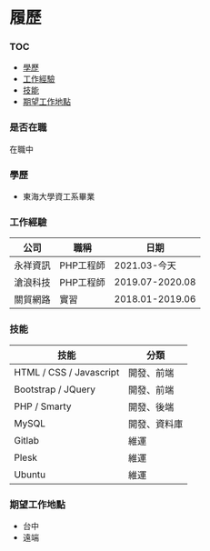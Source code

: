 # 履歷

### TOC
* [學歷](#學歷)
* [工作經驗](#工作經驗)
* [技能](#技能)
* [期望工作地點](#期望工作地點)

### 是否在職
在職中

### 學歷
* 東海大學資工系畢業

### 工作經驗
|公司|職稱|日期|
|---|---|---|
|永祥資訊|PHP工程師|2021.03-今天|
|滄浪科技|PHP工程師|2019.07-2020.08|
|關貿網路|實習|2018.01-2019.06|

### 技能
|技能|分類|
|---|---|
|HTML / CSS / Javascript|開發、前端|
|Bootstrap / JQuery|開發、前端|
|PHP / Smarty|開發、後端|
|MySQL|開發、資料庫|
|Gitlab|維運|
|Plesk|維運|
|Ubuntu|維運|

### 期望工作地點
* 台中
* 遠端
